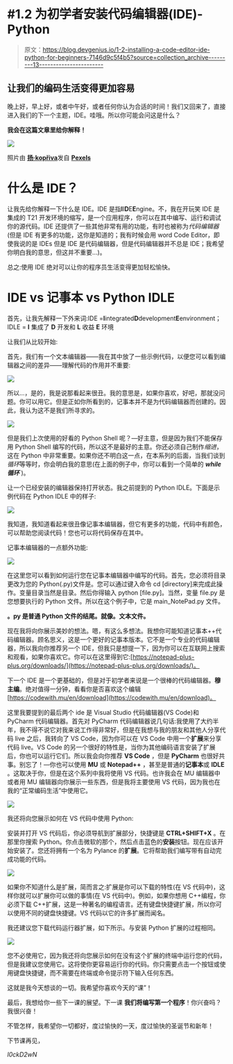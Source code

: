 # #1.2 为初学者安装代码编辑器(IDE)-Python

> 原文：<https://blog.devgenius.io/1-2-installing-a-code-editor-ide-python-for-beginners-7146d9c5f4b5?source=collection_archive---------13----------------------->

## 让我们的编码生活变得更加容易

晚上好，早上好，或者中午好，或者任何你认为合适的时间！我们又回来了，直接进入我们的下一个主题，IDE。哇哦。所以你可能会问这是什么？

**我会在这篇文章里给你解释！**

![](img/fe389e35ca5274ac06e29385e26ff8a6.png)

照片由 [**扬·kopřiva**](https://www.pexels.com/@koprivakart?utm_content=attributionCopyText&utm_medium=referral&utm_source=pexels)发自 [**Pexels**](https://www.pexels.com/photo/photo-of-a-red-snake-3280908/?utm_content=attributionCopyText&utm_medium=referral&utm_source=pexels)

# 什么是 IDE？

让我先给你解释一下什么是 IDE。IDE 是指**I**I**D**E**E**ngine。不，我在开玩笑 IDE 是集成的 T21 开发环境的缩写，是一个应用程序，你可以在其中编写、运行和调试你的源代码。IDE 还提供了一些其他非常有用的功能，有时也被称为*代码编辑器*(但是 IDE 有更多的功能，这你是知道的；我有时候会用 word Code Editor，即使我说的是 IDEs 但是 IDE 是代码编辑器，但是代码编辑器并不总是 IDE；我希望你明白我的意思，但这并不重要…)。

总之:使用 IDE 绝对可以让你的程序员生活变得更加轻松愉快。

# IDE vs 记事本 vs Python IDLE

首先，让我先解释一下外来词:IDE =**I**integrated**D**development**E**environment；IDLE = **I** 集成了 **D** 开发和 **L** 收益 **E** 环境

让我们从比较开始:

首先，我们有一个文本编辑器——我在其中放了一些示例代码，以便您可以看到编辑器之间的差异——理解代码的作用并不重要:

![](img/6741b4eb70d8a4e848b245b53c9ea69c.png)

所以…，是的，我是说那看起来很丑。我的意思是，如果你喜欢，好吧，那就没问题。你可以用它。但是正如你所看到的，记事本并不是为代码编辑器而创建的。因此，我认为这不是我们所寻求的。

![](img/247006488daedcfe3bcd95071d964165.png)

但是我们上次使用的好看的 Python Shell 呢？—好主意，但是因为我们不能保存用 Python Shell 编写的代码，所以这不是最好的主意。你还必须自己制作*缩进*，这在 Python 中非常重要。如果你还不明白这一点，在本系列的后面，当我们谈到*循环*等等时，你会明白我的意思(在上面的例子中，你可以看到一个简单的 ***while 循环*** )。

让一个已经安装的编辑器保持打开状态。我之前提到的 Python IDLE。下面是示例代码在 Python IDLE 中的样子:

![](img/eb6a34dc3e56931fed7ffe81fbee25f2.png)

我知道，我知道看起来很丑像记事本编辑器，但它有更多的功能，代码中有颜色，可以帮助您阅读代码！您也可以将代码保存在其中。

记事本编辑器的一点额外功能:

![](img/f096b2b1130a1da87b66166bb5cc9b28.png)

在这里您可以看到如何运行您在记事本编辑器中编写的代码。首先，您必须将目录更改为您的 Python(.py)文件是。您可以通过键入命令 cd [directory]来完成此操作。变量目录当然是目录。然后你得输入 python [file.py]。当然，变量 file.py 是您想要执行的 Python 文件。所以在这个例子中，它是 main_NotePad.py 文件。

**。py 是普通 Python 文件的结尾。就像。文本文件。**

现在我将向你展示美妙的想法。嗯，有这么多想法。我想你可能知道记事本++代码编辑器。顾名思义，这是一个更好的记事本版本。它不是一个专业的代码编辑器，所以我向你推荐另一个 IDE，但我只是想提一下，因为你可以在互联网上搜索和观看，如果你喜欢它。你可以在这里得到它:[https://notepad-plus-plus.org/downloads/](https://notepad-plus-plus.org/downloads/)。

下一个 IDE 是一个更基础的，但是对于初学者来说是一个很棒的代码编辑器。**穆主编**。绝对值得一分钟，看看你是否喜欢这个编辑[https://codewith.mu/en/download](https://codewith.mu/en/download)。

这里我要提到的最后两个 ide 是 Visual Studio 代码编辑器(VS Code)和 PyCharm 代码编辑器。首先对 PyCharm 代码编辑器说几句话:我使用了大约半年，我不得不说它对我来说工作得非常好，但是在我想与我的朋友和其他人分享代码 live 之后，我转向了 VS Code，因为你可以在 VS Code 中用一个**扩展**来分享代码 live。VS Code 的另一个很好的特性是，当你为其他编码语言安装了扩展后，你也可以运行它们。所以我会向你推荐 **VS Code** ，但是 **PyCharm** 也很好共事。别忘了！—你也可以使用 **MU** 或 **Notepad++** ，甚至是普通的**记事本**或 **IDLE** 。这取决于你，但是在这个系列中我将使用 VS 代码。也许我会在 MU 编辑器中或者用 MU 编辑器向你展示一些东西，但是我将主要使用 VS 代码，因为我也在我的“正常编码生活”中使用它。

![](img/812a282ee2a397e4dcc807a896ad3a4b.png)

我还将向您展示如何在 VS 代码中使用 Python:

安装并打开 VS 代码后，你必须导航到扩展部分，快捷键是 **CTRL+SHIFT+X** 。在那里你搜索 Python。你点击微软的那个，然后点击蓝色的**安装**按钮。现在应该开始安装了。您还将拥有一个名为 Pylance 的**扩展**。它将帮助我们编写带有自动完成功能的代码。

![](img/5651fec9f46a60cc1962cba170e08125.png)

如果你不知道什么是扩展，简而言之:扩展是你可以下载的特性(在 VS 代码中)，这样你就可以扩展你可以做的事情(在 VS 代码中)。例如，如果你想用 C++编程，你必须下载 C++扩展，这是一种著名的编程语言。还有键盘快捷键扩展，所以你可以使用不同的键盘快捷键。VS 代码以它的许多扩展而闻名。

我还建议您下载代码运行器扩展，如下所示。与安装 Python 扩展的过程相同。

![](img/fae6bcf071f8e6c0e09ba3aa8f9c00a3.png)

您不必使用它，因为我还将向您展示如何在没有这个扩展的终端中运行您的代码，但是我建议您使用它。这将使你更容易运行你的代码。你只需要点击一个按钮或使用键盘快捷键，而不需要在终端或命令提示符下输入任何东西。

这就是我今天想谈的一切。我希望你喜欢今天的“课”！

最后，我想给你一些下一课的展望。下一课 **我们将编写第一个程序**！你兴奋吗？我很兴奋！

不管怎样，我希望你一切都好，度过愉快的一天，度过愉快的圣诞节和新年！

下节课再见，

*l0ckD2wN*